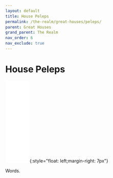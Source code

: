 ```yaml
---
layout: default
title: House Peleps
permalink: /the-realm/great-houses/peleps/
parent: Great Houses
grand_parent: The Realm
nav_order: 6
nav_exclude: true
---
```


# House Peleps

![Peleps Mon](./../../../assets/house_mons/peleps.png){:style="float: left;margin-right: 7px"}

Words.

